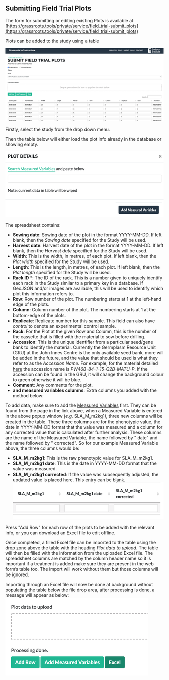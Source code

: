 ## Submitting Field Trial Plots

The form for submitting or editing existing Plots is available at  [https://grassroots.tools/private/service/field_trial-submit_plots](https://grassroots.tools/private/service/field_trial-submit_plots)

Plots can be added to the study using a table

![The form for submitting field trial plots](images/Image_2.png)

Firstly, select the study from the drop down menu.

Then the table below will either load the plot info already in the database or showing empty.

![Add Measured Variables dialogue](images/Image_3.png)

The spreadsheet contains:

 * **Sowing date**: Sowing date of the plot in the format YYYY-MM-DD. If left blank, then the *Sowing date* specified for the Study will be used. 
 * **Harvest date**: Harvest date of the plot in the format YYYY-MM-DD. If left blank, then the *Harvest date* specified for the Study will be used. 
 * **Width**: This is the width, in metres, of each plot. If left blank, then the *Plot width* specified for the Study will be used.
 * **Length**: This is the length, in metres, of each plot. If left blank, then the *Plot length* specified for the Study will be used.
 * **Rack ID** *: The ID of the rack. This is a number given to uniquely identify each rack in the Study similar to a primary key in a database. 
	If GeoJSON and/or images are available, this will be used to identify which plot this information refers to. 
 * **Row**: Row number of the plot. The numbering starts at 1 at the left-hand edge of the plots.
 * **Column**: Column number of the plot. The numbering starts at 1 at the bottom-edge of the plots.
 * **Replicate**: Replicate number for this sample. This field can also have *control* to denote an experimental control sample. 
 * **Rack**: For the Plot at the given Row and Column, this is the number of the cassette that is filled with the material to sow before drilling.
 * **Accession**: This is the unique identifier from a particular seed/gene bank to identify the material. Currently the Germplasm Resource Unit (GRU) at the John Innes Centre is the only available seed bank, more will be added in the future, and the value that should be used is what they refer to as the *Accession Name*. For example, for the material detailed [here](https://www.seedstor.ac.uk/search-infoaccession.php?idPlant=39145) the accession name is *PW468-84-1-15-Q2B-MATU-P*. If the accession can be found in the GRU, it will change the background colour to green otherwise it will be blue.
 * **Comment**: Any comments for the plot.
 * **and measured variables columns**: Extra columns you added with the method below:

To add data, make sure to add the [Measured Variables](https://grassroots.tools/public/service/field_trial-search_measured_variables)
 first. They can be found
            from the page in the link above, when a Measured Variable is entered in the above popup window (*e.g.*
            SLA_M_m2kg1), three new columns will be created in the table. These three columns are for the phenotypic
            value, the date in YYYY-MM-DD format that the value was measured and a column for any corrected value that
            is calculated after further analysis. These columns are the name of the Measured Variable, the name followed
            by " date" and the name followed by " corrected". So for our example Measured Variable above, the three
            columns would be: 

- **SLA_M_m2kg1**: This is the raw phenotypic value for SLA_M_m2kg1.
- **SLA_M_m2kg1 date**: This is the date in YYYY-MM-DD format that the value was measured.
- **SLA_M_m2kg1 corrected**: If the value was subsequently adjusted, the updated value is
                placed here. This entry can be blank.
![New columns](images/Image_4.png)

Press "Add Row" for each row of the plots to be added with the relevant info, or you can download an Excel file to edit offline.
            

Once completed, a filled Excel file can be imported to the table using the drop zone above the table with the
            heading *Plot data to upload*. The table will then be filled with the information from the uploaded
            Excel file. The spreadsheet columns are matched by the column header name so it is important if a treatment
            is added make sure they are present in the web form’s table too. The import will work without them but those
            columns will be ignored.
               
Importing through an Excel file will now be done at background without populating the table below the file drop area, after processing is done, a message will appear as below:
![New columns](images/plot_excel_import.png)